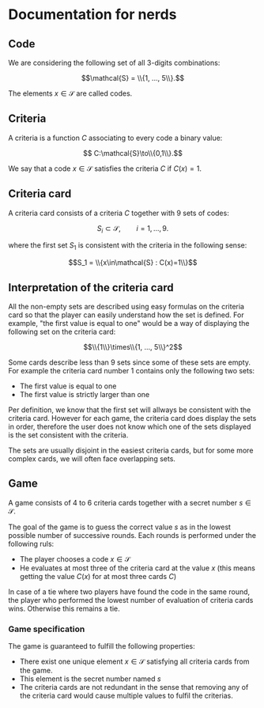 # Documentation for nerds

## Code

We are considering the following set of all 3-digits combinations:

$$\mathcal{S} = \\{1, ..., 5\\}.$$

The elements $x\in\mathcal{S}$ are called codes.

## Criteria

A criteria is a function $C$ associating to every code a binary value:

$$ C:\mathcal{S}\to\\{0,1\\}.$$

We say that a code $x\in\mathcal{S}$ satisfies the criteria $C$ if $C(x)=1$.

## Criteria card

A criteria card consists of a criteria $C$ together with 9 sets of codes:

$$S_i \subset \mathcal{S},\qquad i=1,...,9.$$

where the first set $S_1$ is consistent with the criteria in the following sense:

$$S_1 = \\{x\in\mathcal{S} : C(x)=1\\}$$

## Interpretation of the criteria card

All the non-empty sets are described using easy formulas on the criteria card so that the player can easily understand how the set is defined. For example, "the first value is equal to one" would be a way of displaying the following set on the criteria card:

$$\\{1\\}\times\\{1, ..., 5\\}^2$$

Some cards describe less than 9 sets since some of these sets are empty. For example the criteria card number 1 contains only the following two sets:
- The first value is equal to one
- The first value is strictly larger than one

Per definition, we know that the first set will allways be consistent with the criteria card. However for each game, the criteria card does display the sets in order, therefore the user does not know which one of the sets displayed is the set consistent with the criteria. 

The sets are usually disjoint in the easiest criteria cards, but for some more complex cards, we will often face overlapping sets.

## Game

A game consists of 4 to 6 criteria cards together with a secret number $s\in\mathcal{S}$.

The goal of the game is to guess the correct value $s$ as in the lowest possible number of successive rounds. Each rounds is performed under the following ruls:
- The player chooses a code $x\in\mathcal{S}$
- He evaluates at most three of the criteria card at the value $x$ (this means getting the value $C(x)$ for at most three cards $C$)

In case of a tie where two players have found the code in the same round, the player who performed the lowest number of evaluation of criteria cards wins. Otherwise this remains a tie.

### Game specification

The game is guaranteed to fulfill the following properties:
- There exist one unique element $x\in\mathcal{S}$ satisfying all criteria cards from the game.
- This element is the secret number named $s$
- The criteria cards are not redundant in the sense that removing any of the criteria card would cause multiple values to fulfil the criterias.
